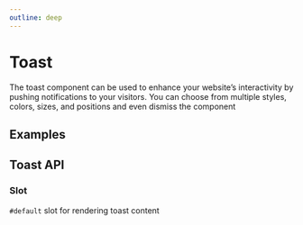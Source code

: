 ```yaml
---
outline: deep
---
```


<script setup lang="ts">
import ToastExample from './demo/toast/toast-example.vue'
</script>

# Toast

The toast component can be used to enhance your website’s interactivity by pushing notifications to your visitors. You can choose from multiple styles, colors, sizes, and positions and even dismiss the component

## Examples

<!--@include: ./demo/toast/toast-example.md-->

## Toast API

### Slot

`#default` slot for rendering toast content
